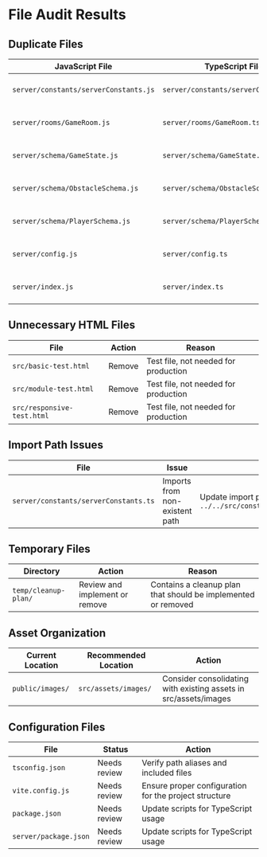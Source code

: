 # File Audit Results

## Duplicate Files

| JavaScript File | TypeScript File | Action |
|----------------|----------------|--------|
| `server/constants/serverConstants.js` | `server/constants/serverConstants.ts` | Remove JS version |
| `server/rooms/GameRoom.js` | `server/rooms/GameRoom.ts` | Remove JS version |
| `server/schema/GameState.js` | `server/schema/GameState.ts` | Remove JS version |
| `server/schema/ObstacleSchema.js` | `server/schema/ObstacleSchema.ts` | Remove JS version |
| `server/schema/PlayerSchema.js` | `server/schema/PlayerSchema.ts` | Remove JS version |
| `server/config.js` | `server/config.ts` | Remove JS version |
| `server/index.js` | `server/index.ts` | Remove JS version |

## Unnecessary HTML Files

| File | Action | Reason |
|------|--------|--------|
| `src/basic-test.html` | Remove | Test file, not needed for production |
| `src/module-test.html` | Remove | Test file, not needed for production |
| `src/responsive-test.html` | Remove | Test file, not needed for production |

## Import Path Issues

| File | Issue | Fix |
|------|-------|-----|
| `server/constants/serverConstants.ts` | Imports from non-existent path | Update import path to `../../src/constants/gameConstants` |

## Temporary Files

| Directory | Action | Reason |
|-----------|--------|--------|
| `temp/cleanup-plan/` | Review and implement or remove | Contains a cleanup plan that should be implemented or removed |

## Asset Organization

| Current Location | Recommended Location | Action |
|------------------|---------------------|--------|
| `public/images/` | `src/assets/images/` | Consider consolidating with existing assets in src/assets/images |

## Configuration Files

| File | Status | Action |
|------|--------|--------|
| `tsconfig.json` | Needs review | Verify path aliases and included files |
| `vite.config.js` | Needs review | Ensure proper configuration for the project structure |
| `package.json` | Needs review | Update scripts for TypeScript usage |
| `server/package.json` | Needs review | Update scripts for TypeScript usage |